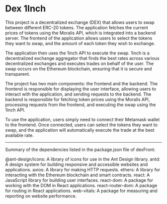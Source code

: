 # Dex 1Inch

This project is a decentralized exchange (DEX) that allows users to swap between different ERC-20 tokens. The application fetches the current prices of tokens using the Moralis API, which is integrated into a backend server. The frontend of the application allows users to select the tokens they want to swap, and the amount of each token they wish to exchange.

The application then uses the 1inch API to execute the swap. 1inch is a decentralized exchange aggregator that finds the best rates across various decentralized exchanges and executes trades on behalf of the user. The swap occurs on the Ethereum blockchain, ensuring that it is secure and transparent.

The project has two main components: the frontend and the backend. The frontend is responsible for displaying the user interface, allowing users to interact with the application, and sending requests to the backend. The backend is responsible for fetching token prices using the Moralis API, processing requests from the frontend, and executing the swap using the 1inch API.

To use the application, users simply need to connect their Metamask wallet to the frontend. Once connected, users can select the tokens they want to swap, and the application will automatically execute the trade at the best available rate.


---------------------------------------------------------------------------------------------------------------------------------

Summary of the dependencies listed in the package.json file of dexFront:

@ant-design/icons: A library of icons for use in the Ant Design library.
antd: A design system for building responsive and accessible websites and applications.
axios: A library for making HTTP requests.
ethers: A library for interacting with the Ethereum blockchain and smart contracts.
react: A JavaScript library for building user interfaces.
react-dom: A package for working with the DOM in React applications.
react-router-dom: A package for routing in React applications.
web-vitals: A package for measuring and reporting on website performance.